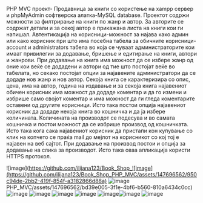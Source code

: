 PHP MVC проект- Продавница за книги со користење  на xampp сервер и phpMyAdmin софтверска алатка-MySQL database.
Проектот содржи можности за филтрирање на книги по жанр и автор. За авторите се содржат детали и за секој автор 
е прикажана листа на книги кои ги напишал. Автентикација на корисници-можност за најава како админ или како корисник 
при што има посебна табела за обичните корисници-account и administrators табела во која се чуваат администраторите кои
имаат привилегии за додавање, бришење и едитирање на книги, автори и жанрови. При додавање на книга има можност да 
се избере жанр од оние кои веќе се додадени и автори од тие што постојат веќе во табелата, но секако постојат опции 
за најавените администратори да се додаде нов жанр и нов автор. Секоја книга се карактеризира со опис, цена, има на автор, 
година на издавање и за секоја книга најавениот обичен корисник има можност да додаде коментар и да го измени и избрише 
само својот коментар и има можност да ги гледа коментарите оставени од другите корисници. Исто така постои опција најавениот
корисник да додаде некоја книга во кошничка и да ја избере количината. Количината на производот се подесува и во 
самата кошничка и постои можност да се избрише производ од кошничката. Исто така кога сака најавениот корисник да 
пристапи кон купување со клик на копчето се праќа mail до мејлот на корисникот со кој тој е најавен на веб сајтот.
При додавање на производ постои и опција за додавање на слика за производот. Исто така оваа апликација користи HTTPS
протокол.

![image](https://github.com/ilijana123/Book_Shop_![image](https://github.com/ilijana123/Book_Shop_PHP_MVC/assets/147696562/950c94de-2bb2-419f-854f-a3182866d88a)
![image](https://github.com/ilijana123/Book_Shop_PHP_MVC/assets/147696562/950c94de-2bb2-419f-854f-a3182866d88a)
PHP_MVC/assets/147696562/bd39e005-3f1e-4bf6-b560-810a6434c0cc)
![image](https://github.com/ilijana123/Book_Shop_PHP_MVC/assets/147696562/bd39e005-3f1e-4bf6-b560-810a6434c0cc)
![image](https://github.com/ilijana123/Book_Shop_PHP_MVC/assets/147696562/ac39b075-5909-40bd-9b0a-b34598bc91ef)
![image](https://github.com/ilijana123/Book_Shop_PHP_MVC/assets/147696562/ac39b075-5909-40bd-9b0a-b34598bc91ef)
![image](https://github.com/ilijana123/Book_Shop_PHP_MVC/assets/147696562/b0d06994-02d2-4e08-86a3-c05fd800ada6)
![image](https://github.com/ilijana123/Book_Shop_PHP_MVC/assets/147696562/b0d06994-02d2-4e08-86a3-c05fd800ada6)![image](https://github.com/ilijana123/Book_Shop_PHP_MVC/assets/147696562/49455502-0d7f-4308-87e4-5e49c25f33aa)
![image](https://github.com/ilijana123/Book_Shop_PHP_MVC/assets/147696562/49455502-0d7f-4308-87e4-5e49c25f33aa)

